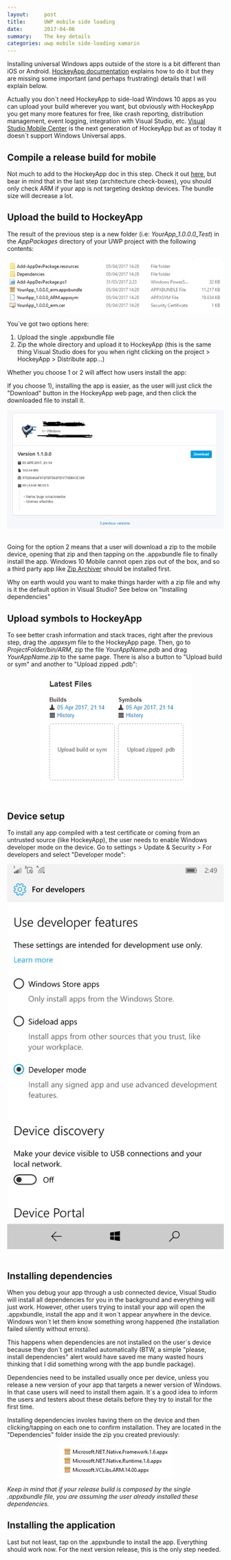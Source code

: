 ```yaml
---
layout:     post
title:      UWP mobile side loading
date:       2017-04-06
summary:    The key details
categories: uwp mobile side-loading xamarin
---
```

Installing universal Windows apps outside of the store is a bit different than iOS or Android. [HockeyApp documentation](https://support.hockeyapp.net/kb/client-integration-windows-and-windows-phone/how-to-sideload-uwp-applications) explains how to do it but they are missing some important (and perhaps frustrating) details that I will explain below.

Actually you don´t need HockeyApp to side-load Windows 10 apps as you can upload your build wherever you want, but obviously with HockeyApp you get many more
features for free, like crash reporting, distribution management, event logging, integration with Visual Studio, etc. [Visual Studio Mobile Center](https://mobile.azure.com) is the next generation of HockeyApp but as of today it doesn´t support Windows Universal apps.

## Compile a release build for mobile

Not much to add to the HockeyApp doc in this step. Check it out [here](https://support.hockeyapp.net/kb/client-integration-windows-and-windows-phone/how-to-sideload-uwp-applications#build-application), 
but bear in mind that in the last step (architecture check-boxes), you should only check ARM if your app is not targeting desktop devices. The bundle size will decrease a lot.

## Upload the build to HockeyApp 

The result of the previous step is a new folder (i.e: _YourApp_1.0.0.0_Test_) in the _AppPackages_ directory of your UWP project with the following contents:  

<div style="text-align:center">
    <img src="/images/uwp-release.png" alt="uwp release files">
</div>  

You´ve got two options here:

1. Upload the single .appxbundle file
2. Zip the whole directory and upload it to HockeyApp (this is the same thing Visual Studio does for you when right clicking on the project > HockeyApp > Distribute app...)

Whether you choose 1 or 2 will affect how users install the app:  

If you choose 1), installing the app is easier, as the user will just click the "Download" button in the HockeyApp web page, and then click the downloaded file to install it. 

<div style="text-align:center">
    <img src="/images/hockeyapp-download.png" alt="hockeyapp download">
</div>  
<br>

Going for the option 2 means that a user will download a zip to the mobile device, opening that zip and then tapping on the .appxbundle file to finally install the app. Windows 10 Mobile cannot open zips out of the box, and so a third party app like [Zip Archiver](https://www.microsoft.com/es-es/store/p/zip-archiver/9wzdncrd1l2f) should be installed first.

Why on earth would you want to make things harder with a zip file and why is it the default option in Visual Studio? See below on "Installing dependencies"

## Upload symbols to HockeyApp

To see better crash information and stack traces, right after the previous step, drag the _.appxsym_ file to the HockeyApp page. Then, go to _ProjectFolder/bin/ARM_, zip the file _YourAppName.pdb_ and drag _YourAppName.zip_ to the same page. There is also a button to "Upload build or sym" and another to "Upload zipped .pdb":

<div style="text-align:center">
    <img src="/images/symbols.png" alt="upload symbols to hockeyapp">
</div>  
<br>

## Device setup

To install any app compiled with a test certificate or coming from an untrusted source (like HockeyApp), the user needs to enable Windows developer mode on the device. Go to settings > Update & Security > For developers and select "Developer mode":

<div style="text-align:center">
    <img src="/images/dev-mode.png" alt="windows developer mode">
</div>  
<br>

## Installing dependencies

When you debug your app through a usb connected device, Visual Studio will install all dependencies for you in the background and everything will just work. However, other users trying to install your app will open the .appxbundle, install the app and it won´t appear anywhere in the device. Windows won´t let them know something wrong happened (the installation failed silently without errors). 

This happens when dependencies are not installed on the user´s device because they don´t get installed automatically (BTW, a simple "please, install dependencies" alert would have saved me many wasted hours thinking that I did something wrong with the app bundle package). 

Dependencies need to be installed usually once per device, unless you release a new version of your app that targets a newer version of Windows. In that case users will need to install them again. It´s a good idea to inform the users and testers about these details before they try to install for the first time. 

Installing dependencies involes having them on the device and then clicking/tapping on each one to confirm installation. 
They are located in the "Dependencies" folder inside the zip you created previously:

<div style="text-align:center">
    <img src="/images/uwp-depencencies.png" alt="uwp dependencies">
</div>  

_Keep in mind that if your release build is composed by the single .appxbundle file, you are assuming the user already installed these dependencies._

## Installing the application

Last but not least, tap on the .appxbundle to install the app. Everything should work now. For the next version release, this is the only step needed.